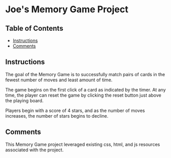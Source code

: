 # Joe's Memory Game Project

## Table of Contents

* [Instructions](#instructions)
* [Comments](#comments)

## Instructions

The goal of the Memory Game is to successfully match pairs of cards in the fewest number of moves and least amount of time.

The game begins on the first click of a card as indicated by the timer. At any time, the player can reset the game by clicking the reset button just above the playing board.

Players begin with a score of 4 stars, and as the number of moves increases, the number of stars begins to decline.


## Comments

This Memory Game project leveraged existing css, html, and js resources associated with the project.
